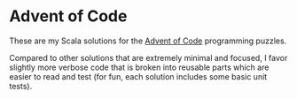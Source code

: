 # Advent of Code

These are my Scala solutions for the [Advent of Code](http://adventofcode.com) programming puzzles.

Compared to other solutions that are extremely minimal and focused, I favor slightly more verbose code that is broken 
into reusable parts which are easier to read and test (for fun, each solution includes some basic unit tests).
